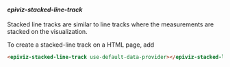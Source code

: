 #### _**epiviz-stacked-line-track**_

Stacked line tracks are similar to line tracks where the measurements are stacked on the visualization.

To create a stacked-line track on a HTML page, add

```html
<epiviz-stacked-line-track use-default-data-provider></epiviz-stacked-line-track>
```



